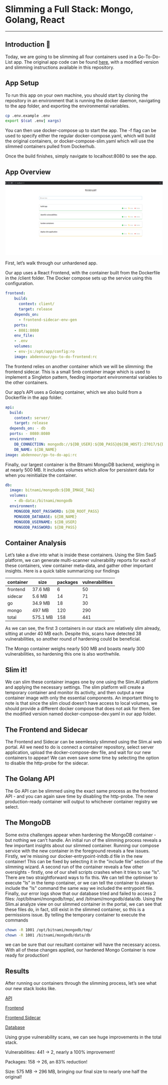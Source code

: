 # Slimming a Full Stack: Mongo, Golang, React

---
## Introduction :wave:
Today, we are going to be slimming all four containers used in a Go-To-Do-List app. The original app code can be found [here](https://github.com/abdennour/cloudnative-implementation), with a modified version and slimming instructions available in this repository.

## App Setup

To run this app on your own machine, you should start by cloning the repository in an environment that is running the docker daemon, navigating to the app folder, and exporting the environmental variables.

```bash
cp .env.example .env
export $(cat .env| xargs)
```

You can then use docker-compose up to start the app. The -f flag can be used to specify either the regular docker-compose.yaml, which will build the original containers, or docker-compose-slim.yaml which will use the slimmed containers pulled from Dockerhub.

Once the build finishes, simply navigate to localhost:8080 to see the app.

## App Overview

![working app](go-to-do-app.PNG)

First, let’s walk through our unhardened app.

Our app uses a React Frontend, with the container built from the Dockerfile in the /client folder. The Docker compose sets up the service using this configuration.

```yaml
frontend:
    build:
      context: client/
      target: release
    depends_on:
      - frontend-sidecar-env-gen
    ports:
    - 8081:8080
    env_file:
    - .env
    volumes:
    - env-js:/opt/app/config:ro
    image: abdennour/go-to-do-frontend:rc
```
The frontend relies on another container which we will be slimming: the frontend sidecar. This is a small 5mb container image which is used to implement a Singleton pattern, feeding important environmental variables to the other containers.

Our app’s API uses a Golang container, which we also build from a Dockerfile in the app folder.
```yaml
api: 
  build: 
    context: server/ 
    target: release 
  depends_on: - db 
  ports: - 8080:8080 
  environment: 
    DB_CONNECTION: mongodb://${DB_USER}:${DB_PASS}@${DB_HOST}:27017/${DB_NAME} 
    DB_NAME: ${DB_NAME} 
image: abdennour/go-to-do-api:rc
```

Finally, our largest container is the Bitnami MongoDB backend, weighing in at nearly 500 MB. It includes volumes which allow for persistent data for when you reinitialize the container.

```yaml
db: 
  image: bitnami/mongodb:${DB_IMAGE_TAG} 
  volumes: 
    - db-data:/bitnami/mongodb 
  environment: 
    MONGODB_ROOT_PASSWORD: ${DB_ROOT_PASS} 
    MONGODB_DATABASE: ${DB_NAME} 
    MONGODB_USERNAME: ${DB_USER} 
    MONGODB_PASSWORD: ${DB_PASS}
```
## Container Analysis

Let’s take a dive into what is inside these containers. Using the Slim SaaS platform, we can generate multi-scanner vulnerability reports for each of these containers, view container meta-data, and gather other important insights. Here is a quick table summarizing our findings

|container|size|packages|vulnerabilities|
|----- | ----- | ---- | ---- | 
|frontend|37.6 MB|6|50|
|sidecar|5.6 MB|14|71|
|go|34.9 MB|18|30|
|mongo|497 MB|120|290|
|total|575.1 MB|158|441|

As we can see, the first 3 containers in our stack are relatively slim already, sitting at under 40 MB each. Despite this, scans have detected 38 vulnerabilities, so another round of hardening could be beneficial.

The Mongo container weighs nearly 500 MB and boasts nearly 300 vulnerabilities, so hardening this one is also worthwhile.

## Slim it!

We can slim these container images one by one using the Slim.AI platform and applying the necessary settings. The slim platform will create a temporary container and monitor its activity, and then output a new container image with only the essential components. An important thing to note is that since the slim cloud doesn’t have access to local volumes, we should provide a different docker compose that does not ask for them. See the modified version named docker-compose-dev.yaml in our app folder.

## The Frontend and Sidecar

The Frontend and Sidecar can be seemlessly slimmed using the Slim.ai web portal. All we need to do is connect a container repository, select server application, upload the docker-compose-dev file, and wait for our new containers to appear! We can even save some time by selecting the option to disable the http-probe for the sidecar.

## The Golang API

The Go API can be slimmed using the exact same process as the frontend API - and you can again save time by disabling the http-probe. The new production-ready container will output to whichever container registry we select.

## The MongoDB

Some extra challenges appear when hardening the MongoDB container - but nothing we can't handle. An initial run of the slimming process reveals a few important insights about our slimmed container. Running our compose service with the new container in the foreground reveals a few issues. Firstly, we're missing our docker-entrypoint-initdb.d file in the new container! This can be fixed by selecting it in the "include file" section of the slimming wizard. A second run of the container reveals a few other oversights - firstly, one of our shell scripts crashes when it tries to use "ls". There are two straightforward ways to fix this. We can tell the optimiser to execute "ls" in the temp container, or we can tell the container to always include the "ls" command the same way we included the entrypoint file. Finally, our error logs show that our database tried and failed to access 2 files: /opt/bitnami/mongodb/tmp/, and /bitnami/mongodb/data/db. Using the Slim.ai analyze view on our slimmed container in the portal, we can see that these files do, in fact, still exist in the slimmed container, so this is a permissions issue. By telling the temporary container to execute the commands
```bash
chown -R 1001 /opt/bitnami/mongodb/tmp/
chown -R 1001 /bitnami/mongodb/data/db
```
we can be sure that our resultant container will have the necessary access. With all of these changes applied, our hardened Mongo Container is now ready for production!

## Results

After running our containers through the slimming process, let’s see what our new stack looks like.

[API]( https://hub.docker.com/repository/docker/scicchino/go-to-do-api-slim)

[Frontend](https://hub.docker.com/repository/docker/scicchino/go-to-do-frontend-slim)

[Frontend Sidecar](https://hub.docker.com/repository/docker/scicchino/env-to-js-sidecar-slim)

[Database](https://hub.docker.com/repository/docker/scicchino/go-mongo-slim)

Using grype vulnerability scans, we can see huge improvements in the total stack.

Vulnerabilities: 441 -> 2, nearly a 100% improvement!

Packages: 158 -> 26, an 83% reduction!

Size: 575 MB -> 296 MB, bringing our final size to nearly one half the original!


